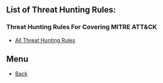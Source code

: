 ## List of Threat Hunting Rules:

### Threat Hunting Rules For Covering MITRE ATT&CK
- [All Threat Hunting Rules](https://threat-hunting.github.io/awesome_Threat-Hunting/Threat%20Hunting%20Rule%20Set/Rules%20for%20covering%20MITRE%20ATT&CK/)





## Menu 
- [Back](https://threat-hunting.github.io/awesome_Threat-Hunting/Threat%20Hunting%20Rule%20Set)
